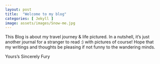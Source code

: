 ```yaml
---
layout: post
title:  "Welcome to my blog"
categories: [ Jekyll ]
image: assets/images/Snow-me.jpg
---
```

This Blog is about my travel journey & life pictured.
In a nutshell, it’s just another journal for a stranger to read :) with pictures of course!
Hope that my writings and thoughts be pleasing if not funny to the wandering minds.

Yours’s Sincerely
Fury
